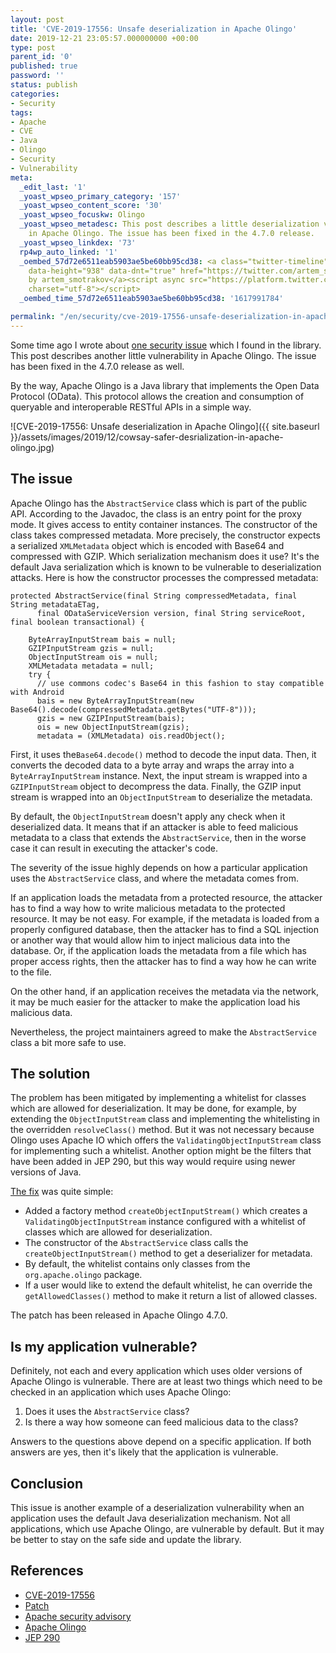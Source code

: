 ```yaml
---
layout: post
title: 'CVE-2019-17556: Unsafe deserialization in Apache Olingo'
date: 2019-12-21 23:05:57.000000000 +00:00
type: post
parent_id: '0'
published: true
password: ''
status: publish
categories:
- Security
tags:
- Apache
- CVE
- Java
- Olingo
- Security
- Vulnerability
meta:
  _edit_last: '1'
  _yoast_wpseo_primary_category: '157'
  _yoast_wpseo_content_score: '30'
  _yoast_wpseo_focuskw: Olingo
  _yoast_wpseo_metadesc: This post describes a little deserialization vulnerability
    in Apache Olingo. The issue has been fixed in the 4.7.0 release.
  _yoast_wpseo_linkdex: '73'
  rp4wp_auto_linked: '1'
  _oembed_57d72e6511eab5903ae5be60bb95cd38: <a class="twitter-timeline" data-width="625"
    data-height="938" data-dnt="true" href="https://twitter.com/artem_smotrakov?ref_src=twsrc%5Etfw">Tweets
    by artem_smotrakov</a><script async src="https://platform.twitter.com/widgets.js"
    charset="utf-8"></script>
  _oembed_time_57d72e6511eab5903ae5be60bb95cd38: '1617991784'

permalink: "/en/security/cve-2019-17556-unsafe-deserialization-in-apache-olingo.html"
---
```

<!-- wp:paragraph -->

Some time ago I wrote about [one security issue](/en/security/cve-2019-17555-dos-via-retry-after-header-in-apache-olingo.html) which I found in the library. This post describes another little vulnerability in Apache Olingo. The issue has been fixed in the 4.7.0 release as well.

<!-- /wp:paragraph -->

<!-- wp:paragraph -->

By the way, Apache Olingo is a Java library that implements the Open Data Protocol (OData). This protocol allows the creation and consumption of queryable and interoperable RESTful APIs in a simple way.

<!-- /wp:paragraph -->

<!-- wp:image {"id":3696,"sizeSlug":"large","className":"noborder"} -->

![CVE-2019-17556: Unsafe deserialization in Apache Olingo]({{ site.baseurl }}/assets/images/2019/12/cowsay-safer-desrialization-in-apache-olingo.jpg)

<!-- /wp:image -->

<!-- wp:more -->  
<!--more-->  
<!-- /wp:more -->

<!-- wp:heading -->

## The issue

<!-- /wp:heading -->

<!-- wp:paragraph -->

Apache Olingo has the `AbstractService` class which is part of the public API. According to the Javadoc, the class is an entry point for the proxy mode. It gives access to entity container instances. The constructor of the class takes compressed metadata. More precisely, the constructor expects a serialized `XMLMetadata` object which is encoded with Base64 and compressed with GZIP. Which serialization mechanism does it use? It's the default Java serialization which is known to be vulnerable to deserialization attacks. Here is how the constructor processes the compressed metadata:

<!-- /wp:paragraph -->

<!-- wp:code {"className":"console"} -->

```
protected AbstractService(final String compressedMetadata, final String metadataETag,
      final ODataServiceVersion version, final String serviceRoot, final boolean transactional) {

    ByteArrayInputStream bais = null;
    GZIPInputStream gzis = null;
    ObjectInputStream ois = null;
    XMLMetadata metadata = null;
    try {
      // use commons codec's Base64 in this fashion to stay compatible with Android
      bais = new ByteArrayInputStream(new Base64().decode(compressedMetadata.getBytes("UTF-8")));
      gzis = new GZIPInputStream(bais);
      ois = new ObjectInputStream(gzis);
      metadata = (XMLMetadata) ois.readObject();
```

<!-- /wp:code -->

<!-- wp:paragraph -->

First, it uses the`Base64.decode()` method to decode the input data. Then, it converts the decoded data to a byte array and wraps the array into a `ByteArrayInputStream` instance. Next, the input stream is wrapped into a `GZIPInputStream` object to decompress the data. Finally, the GZIP input stream is wrapped into an `ObjectInputStream` to deserialize the metadata.

<!-- /wp:paragraph -->

<!-- wp:paragraph -->

By default, the `ObjectInputStream` doesn't apply any check when it deserialized data. It means that if an attacker is able to feed malicious metadata to a class that extends the `AbstractService`, then in the worse case it can result in executing the attacker's code.

<!-- /wp:paragraph -->

<!-- wp:paragraph -->

The severity of the issue highly depends on how a particular application uses the `AbstractService` class, and where the metadata comes from.

<!-- /wp:paragraph -->

<!-- wp:paragraph -->

If an application loads the metadata from a protected resource, the attacker has to find a way how to write malicious metadata to the protected resource. It may be not easy. For example, if the metadata is loaded from a properly configured database, then the attacker has to find a SQL injection or another way that would allow him to inject malicious data into the database. Or, if the application loads the metadata from a file which has proper access rights, then the attacker has to find a way how he can write to the file.

<!-- /wp:paragraph -->

<!-- wp:paragraph -->

On the other hand, if an application receives the metadata via the network, it may be much easier for the attacker to make the application load his malicious data.

<!-- /wp:paragraph -->

<!-- wp:paragraph -->

Nevertheless, the project maintainers agreed to make the `AbstractService` class a bit more safe to use.

<!-- /wp:paragraph -->

<!-- wp:heading -->

## The solution

<!-- /wp:heading -->

<!-- wp:paragraph -->

The problem has been mitigated by implementing a whitelist for classes which are allowed for deserialization. It may be done, for example, by extending the `ObjectInputStream` class and implementing the whitelisting in the overridden `resolveClass()` method. But it was not necessary because Olingo uses Apache IO which offers the `ValidatingObjectInputStream` class for implementing such a whitelist. Another option might be the filters that have been added in JEP 290, but this way would require using newer versions of Java.

<!-- /wp:paragraph -->

<!-- wp:paragraph -->

[The fix](https://github.com/apache/olingo-odata4/pull/60/files) was quite simple:

<!-- /wp:paragraph -->

<!-- wp:list -->

- Added a factory method `createObjectInputStream()` which creates a `ValidatingObjectInputStream` instance configured with a whitelist of classes which are allowed for deserialization.
- The constructor of the `AbstractService` class calls the `createObjectInputStream()` method to get a deserializer for metadata.
- By default, the whitelist contains only classes from the `org.apache.olingo` package.
- If a user would like to extend the default whitelist, he can override the `getAllowedClasses()` method to make it return a list of allowed classes.

<!-- /wp:list -->

<!-- wp:paragraph -->

The patch has been released in Apache Olingo 4.7.0.

<!-- /wp:paragraph -->

<!-- wp:heading -->

## Is my application vulnerable?

<!-- /wp:heading -->

<!-- wp:paragraph -->

Definitely, not each and every application which uses older versions of Apache Olingo is vulnerable. There are at least two things which need to be checked in an application which uses Apache Olingo:

<!-- /wp:paragraph -->

<!-- wp:list {"ordered":true} -->

1. Does it uses the `AbstractService` class?
2. Is there a way how someone can feed malicious data to the class?

<!-- /wp:list -->

<!-- wp:paragraph -->

Answers to the questions above depend on a specific application. If both answers are yes, then it's likely that the application is vulnerable.

<!-- /wp:paragraph -->

<!-- wp:heading -->

## Conclusion

<!-- /wp:heading -->

<!-- wp:paragraph -->

This issue is another example of a deserialization vulnerability when an application uses the default Java deserialization mechanism. Not all applications, which use Apache Olingo, are vulnerable by default. But it may be better to stay on the safe side and update the library.

<!-- /wp:paragraph -->

<!-- wp:heading -->

## References

<!-- /wp:heading -->

<!-- wp:list -->

- [CVE-2019-17556](https://nvd.nist.gov/vuln/detail/CVE-2019-17556)
- [Patch](https://github.com/apache/olingo-odata4/pull/60)
- [Apache security advisory](https://mail-archives.apache.org/mod_mbox/olingo-user/201912.mbox/%3CCAGSZ4d4vbSYaVh3aUWAvcVHK2qcFxxCZd3WAx3xbwZXskPX8nw%40mail.gmail.com%3E)
- [Apache Olingo](https://olingo.apache.org/)
- [JEP 290](https://openjdk.java.net/jeps/290)

<!-- /wp:list -->


